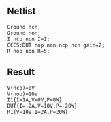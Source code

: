 ## Netlist

```text
Ground ncn;
Ground non;
I ncp ncn I=1;
CCCS:DUT nop non ncp ncn gain=2;
R nop non R=5;
```

## Result

```text
V(ncp)=0V
V(nop)=10V
I1{I=1A,V=0V,P=0W}
DUT{I=-2A,V=10V,P=-20W}
R1{V=10V,I=2A,P=20W}
```
